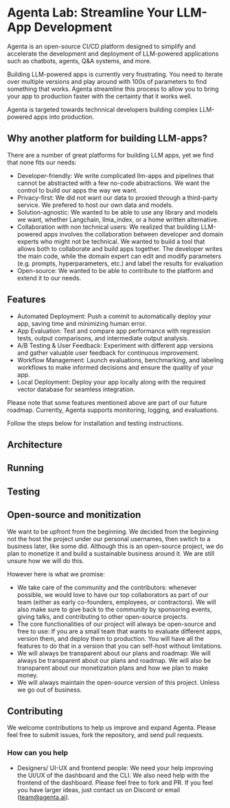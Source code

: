 # Agenta Lab: Streamline Your LLM-App Development

Agenta is an open-source CI/CD platform designed to simplify and accelerate the development and deployment of LLM-powered applications such as chatbots, agents, Q&A systems, and more. 

Building LLM-powered apps is currently very frustrating. You need to iterate over multiple versions and play around with 100s of parameters to find something that works. Agenta streamline this process to allow you to bring your app to production faster with the certainty that it works well.

Agenta is targeted towards technnical developers building complex LLM-powered apps into production.

## Why another platform for building LLM-apps?

There are a number of great platforms for building LLM apps, yet we find that none fits our needs:

- Developer-friendly: We write complicated llm-apps and pipelines that cannot be abstracted with a few no-code abstractions. We want the control to build our apps the way we want.
- Privacy-first: We did not want our data to proxied through a third-party service. We prefered to host our own data and models.
- Solution-agnostic: We wanted to be able to use any library and models we want, whether Langchain, llma_index, or a home written alternative.
- Collaboration with non technical users: We realized that building LLM-powered apps involves the collaboration between developer and domain experts who might not be technical. We wanted to build a tool that allows both to collaborate and build apps together. The developer writes the main code, while the domain expert can edit and modify parameters (e.g. prompts, hyperparameters, etc.) and label the results for evaluation
- Open-source: We wanted to be able to contribute to the platform and extend it to our needs.

## Features
- Automated Deployment: Push a commit to automatically deploy your app, saving time and minimizing human error.
- App Evaluation: Test and compare app performance with regression tests, output comparisons, and intermediate output analysis.
- A/B Testing & User Feedback: Experiment with different app versions and gather valuable user feedback for continuous improvement.
- Workflow Management: Launch evaluations, benchmarking, and labeling workflows to make informed decisions and ensure the quality of your app.
- Local Deployment: Deploy your app locally along with the required vector database for seamless integration.

Please note that some features mentioned above are part of our future roadmap. Currently, Agenta supports monitoring, logging, and evaluations.

Follow the steps below for installation and testing instructions.

## Architecture

## Running

## Testing

## Open-source and monitization
We want to be upfront from the beginning. We decided from the beginning not the host the project under our personal usernames, then switch to a business later, like some did. Although this is an open-source project, we do plan to monetize it and build a sustainable business around it. We are still unsure how we will do this.

However here is what we promise:
- We take care of the community and the contributors: whenever possible, we would love to have our top collaborators as part of our team (either as early co-founders, employees, or contractors). We will also make sure to give back to the community by sponsoring events, giving talks, and contributing to other open-source projects.
- The core functionalities of our project will always be open-source and free to use: If you are a small team that wants to evaluate different apps, version them, and deploy them to production. You will have all the features to do that in a version that you can self-host without limitations.
- We will always be transparent about our plans and roadmap: We will always be transparent about our plans and roadmap. We will also be transparent about our monetization plans and how we plan to make money.
- We will always maintain the open-source version of this project. Unless we go out of business.


## Contributing

We welcome contributions to help us improve and expand Agenta. Please feel free to submit issues, fork the repository, and send pull requests.

### How can you help
- Designers/ UI-UX and frontend people: We need your help improving the UI/UX of the dashboard and the CLI. We also need help with the frontend of the dashboard. Please feel free to fork and PR. If you feel you have larger ideas, just contact us on Discord or email (team@agenta.ai).
